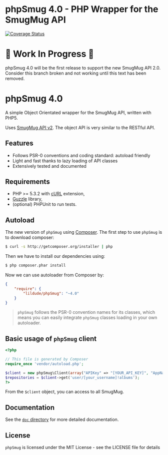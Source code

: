 phpSmug 4.0 - PHP Wrapper for the SmugMug API
=============================================

[![Coverage Status](https://coveralls.io/repos/lildude/phpSmug/badge.svg?branch=master&service=github)](https://coveralls.io/github/lildude/phpSmug?branch=master)

# :construction: Work In Progress :construction: #

phpSmug 4.0 will be the first release to support the new SmugMug API 2.0. Consider this branch broken and not working until this text has been removed.

# phpSmug 4.0

A simple Object Orientated wrapper for the SmugMug API, written with PHP5.

Uses [SmugMug API v2](https://api.smugmug.com/api/v2/doc/index.html). The object API is very similar to the RESTful API.

## Features

* Follows PSR-0 conventions and coding standard: autoload friendly
* Light and fast thanks to lazy loading of API classes
* Extensively tested and documented

## Requirements

* PHP >= 5.3.2 with [cURL](http://php.net/manual/en/book.curl.php) extension,
* [Guzzle](https://github.com/guzzle/guzzle) library,
* (optional) PHPUnit to run tests.

## Autoload

The new version of `phpSmug` using [Composer](http://getcomposer.org).
The first step to use `phpSmug` is to download composer:

```bash
$ curl -s http://getcomposer.org/installer | php
```

Then we have to install our dependencies using:
```bash
$ php composer.phar install
```
Now we can use autoloader from Composer by:

```json
{
    "require": {
        "lildude/phpSmug": "~4.0"
    }
}
```

> `phpSmug` follows the PSR-0 convention names for its classes, which means you can easily integrate `phpSmug` classes loading in your own autoloader.

## Basic usage of `phpSmug` client

```php
<?php

// This file is generated by Composer
require_once 'vendor/autoload.php';

$client = new phpSmug\Client(array("APIKey" => "[YOUR_API_KEY]", "AppName" => "Your CoolApp/1.0 (http://yourapp.com)"));
$repositories = $client->get('user/[your_username]!albums');
?>
```

From the `$client` object, you can access to all SmugMug.

## Documentation

See the [`doc` directory](doc/) for more detailed documentation.

## License

`phpSmug` is licensed under the MIT License - see the LICENSE file for details
